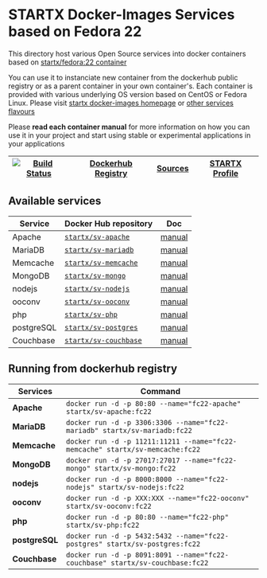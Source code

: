 # STARTX Docker-Images Services based on Fedora 22

This directory host various Open Source services into docker containers based on [startx/fedora:22 container](https://hub.docker.com/r/startx/fedora)

You can use it to instanciate new container from the dockerhub public registry 
or as a parent container in your own container's. 
Each container is provided with various underlying OS version based on CentOS or 
Fedora Linux. Please visit [startx docker-images homepage](https://github.com/startxfr/docker-images/)
or [other services flavours](https://github.com/startxfr/docker-images/Services#container-flavours)

Please **read each container manual** for more information on how you can use it in 
your project and start using stable or experimental applications in your applications

| [![Build Status](https://travis-ci.org/startxfr/docker-images.svg?branch=fc22)](https://travis-ci.org/startxfr/docker-images) | [Dockerhub Registry](https://hub.docker.com/r/startx) | [Sources](https://github.com/startxfr/docker-images/)             | [STARTX Profile](https://github.com/startxfr) | 
|-------------------------------------------------------------------------------------------------------------------|-------------------------------------------------------|-------------------------------------------------------------------|-----------------------------------------------|

## Available services

| Service       | Docker Hub repository                                                | Doc
|---------------|----------------------------------------------------------------------|-----------------------------
| Apache        | [`startx/sv-apache`](https://hub.docker.com/r/startx/sv-apache)      | [manual](apache/README.md)
| MariaDB       | [`startx/sv-mariadb`](https://hub.docker.com/r/startx/sv-mariadb)    | [manual](mariadb/README.md)
| Memcache      | [`startx/sv-memcache`](https://hub.docker.com/r/startx/sv-memcache)  | [manual](memcache/README.md) 
| MongoDB       | [`startx/sv-mongo`](https://hub.docker.com/r/startx/sv-mongo)        | [manual](mongo/README.md)
| nodejs        | [`startx/sv-nodejs`](https://hub.docker.com/r/startx/sv-nodejs)      | [manual](nodejs/README.md)
| ooconv        | [`startx/sv-ooconv`](https://hub.docker.com/r/startx/sv-ooconv)      | [manual](ooconv/README.md)
| php           | [`startx/sv-php`](https://hub.docker.com/r/startx/sv-php)            | [manual](php/README.md)
| postgreSQL    | [`startx/sv-postgres`](https://hub.docker.com/r/startx/sv-postgres)  | [manual](postgres/README.md)
| Couchbase     | [`startx/sv-couchbase`](https://hub.docker.com/r/startx/sv-couchbase)| [manual](couchbase/README.md)


## Running from dockerhub registry

| Services            | Command                                                                        |
|---------------------|--------------------------------------------------------------------------------|
| **Apache**          | `docker run -d -p 80:80 --name="fc22-apache" startx/sv-apache:fc22`            | 
| **MariaDB**         | `docker run -d -p 3306:3306 --name="fc22-mariadb" startx/sv-mariadb:fc22`      | 
| **Memcache**        | `docker run -d -p 11211:11211 --name="fc22-memcache" startx/sv-memcache:fc22`  | 
| **MongoDB**         | `docker run -d -p 27017:27017 --name="fc22-mongo" startx/sv-mongo:fc22`        | 
| **nodejs**          | `docker run -d -p 8000:8000 --name="fc22-nodejs" startx/sv-nodejs:fc22`        | 
| **ooconv**          | `docker run -d -p XXX:XXX --name="fc22-ooconv" startx/sv-ooconv:fc22`          | 
| **php**             | `docker run -d -p 80:80 --name="fc22-php" startx/sv-php:fc22`                  | 
| **postgreSQL**      | `docker run -d -p 5432:5432 --name="fc22-postgres" startx/sv-postgres:fc22`    | 
| **Couchbase**       | `docker run -d -p 8091:8091 --name="fc22-couchbase" startx/sv-couchbase:fc22`  | 